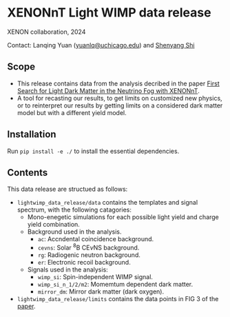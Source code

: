 # XENONnT Light WIMP data release

XENON collaboration, 2024

Contact: Lanqing Yuan (yuanlq@uchicago.edu) and [Shenyang Shi](ss6109@columbia.edu)

## Scope 

 * This release contains data from the analysis decribed in the paper [First Search for Light Dark Matter in the Neutrino Fog with XENONnT](https://arxiv.org/abs/2409.17868).
 * A tool for recasting our results, to get limits on customized new physics, or to reinterpret our results by getting limits on a considered dark matter model but with a different yield model. 


## Installation

Run `pip install -e ./` to install the essential dependencies.

## Contents

This data release are structued as follows:

  * `lightwimp_data_release/data` contains the templates and signal spectrum, with the following catagories:
    * Mono-enegetic simulations for each possible light yield and charge yield combination.
    * Background used in the analysis.
      * `ac`: Accndental coincidence background.
      * `cevns`: Solar $^8\mathrm{B}$ $\mathrm{CE}\nu\mathrm{NS}$ background.
      * `rg`: Radiogenic neutron background.
      * `er`: Electronic recoil background.
    * Signals used in the analysis:
      * `wimp_si`: Spin-independent WIMP signal.
      * `wimp_si_n_1/2/m2`: Momemtum dependent dark matter.
      * `mirror_dm`: Mirror dark matter (dark oxygen).
  * `lightwimp_data_release/limits` contains the data points in FIG 3 of the [paper](https://arxiv.org/abs/2409.17868).
